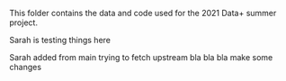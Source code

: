 This folder contains the data and code used for the 2021 Data+ summer project. 

Sarah is testing things here

Sarah added from main trying to fetch upstream
bla bla bla make some changes 
